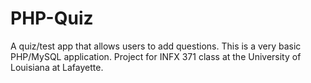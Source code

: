 # PHP-Quiz
A quiz/test app that allows users to add questions. This is a very basic PHP/MySQL application.
Project for INFX 371 class at the University of Louisiana at Lafayette.

